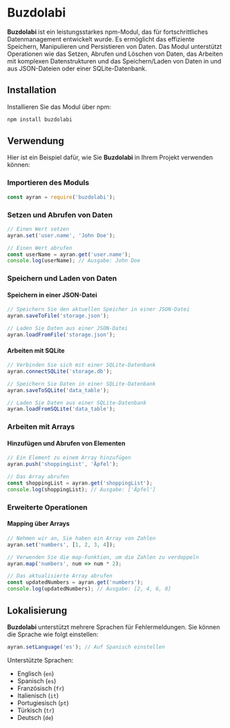 # Buzdolabi

**Buzdolabi** ist ein leistungsstarkes npm-Modul, das für fortschrittliches Datenmanagement entwickelt wurde. Es ermöglicht das effiziente Speichern, Manipulieren und Persistieren von Daten. Das Modul unterstützt Operationen wie das Setzen, Abrufen und Löschen von Daten, das Arbeiten mit komplexen Datenstrukturen und das Speichern/Laden von Daten in und aus JSON-Dateien oder einer SQLite-Datenbank.

## Installation

Installieren Sie das Modul über npm:

```bash
npm install buzdolabi
```

## Verwendung

Hier ist ein Beispiel dafür, wie Sie **Buzdolabi** in Ihrem Projekt verwenden können:

### Importieren des Moduls

```javascript
const ayran = require('buzdolabi');
```

### Setzen und Abrufen von Daten

```javascript
// Einen Wert setzen
ayran.set('user.name', 'John Doe');

// Einen Wert abrufen
const userName = ayran.get('user.name');
console.log(userName); // Ausgabe: John Doe
```

### Speichern und Laden von Daten

#### Speichern in einer JSON-Datei

```javascript
// Speichern Sie den aktuellen Speicher in einer JSON-Datei
ayran.saveToFile('storage.json');

// Laden Sie Daten aus einer JSON-Datei
ayran.loadFromFile('storage.json');
```

#### Arbeiten mit SQLite

```javascript
// Verbinden Sie sich mit einer SQLite-Datenbank
ayran.connectSQLite('storage.db');

// Speichern Sie Daten in einer SQLite-Datenbank
ayran.saveToSQLite('data_table');

// Laden Sie Daten aus einer SQLite-Datenbank
ayran.loadFromSQLite('data_table');
```

### Arbeiten mit Arrays

#### Hinzufügen und Abrufen von Elementen

```javascript
// Ein Element zu einem Array hinzufügen
ayran.push('shoppingList', 'Äpfel');

// Das Array abrufen
const shoppingList = ayran.get('shoppingList');
console.log(shoppingList); // Ausgabe: ['Äpfel']
```

### Erweiterte Operationen

#### Mapping über Arrays

```javascript
// Nehmen wir an, Sie haben ein Array von Zahlen
ayran.set('numbers', [1, 2, 3, 4]);

// Verwenden Sie die map-Funktion, um die Zahlen zu verdoppeln
ayran.map('numbers', num => num * 2);

// Das aktualisierte Array abrufen
const updatedNumbers = ayran.get('numbers');
console.log(updatedNumbers); // Ausgabe: [2, 4, 6, 8]
```

## Lokalisierung

**Buzdolabi** unterstützt mehrere Sprachen für Fehlermeldungen. Sie können die Sprache wie folgt einstellen:

```javascript
ayran.setLanguage('es'); // Auf Spanisch einstellen
```

Unterstützte Sprachen:
- Englisch (`en`)
- Spanisch (`es`)
- Französisch (`fr`)
- Italienisch (`it`)
- Portugiesisch (`pt`)
- Türkisch (`tr`)
- Deutsch (`de`)